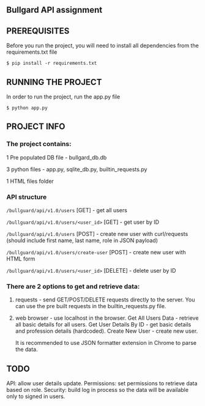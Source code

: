 Bullgard API assignment
-------------------------

## PREREQUISITES
Before you run the project, you will need to install all dependencies from the requirements.txt file

`$ pip install -r requirements.txt`

## RUNNING THE PROJECT
In order to run the project, run the app.py file

`$ python app.py`

## PROJECT INFO
### The project contains:

1 Pre populated DB file - bullgard_db.db

3 python files - app.py, sqlite_db.py, builtin_requests.py

1 HTML files folder

### API structure
`/bullguard/api/v1.0/users` [GET] - get all users

`/bullguard/api/v1.0/users/<user_id>` [GET] - get user by ID

`/bullguard/api/v1.0/users` [POST] - create new user with curl/requests (should include first name, last name, role in JSON payload)

`/bullguard/api/v1.0/users/create-user` [POST] - create new user with HTML form

`/bullguard/api/v1.0/users/<user_id>` [DELETE] - delete user by ID


### There are 2 options to get and retrieve data:
1. requests - send GET/POST/DELETE requests directly to the server.
   You can use the pre built requests in the builtin_requests.py file.
2. web browser - use localhost in the browser.
   Get All Users Data - retrieve all basic details for all users.
   Get User Details By ID - get basic details and profession details (hardcoded).
   Create New User - create new user.

   It is recommended to use JSON formatter extension in Chrome to parse the data.

## TODO
API: allow user details update.
Permissions: set permissions to retrieve data based on role.
Security: build log in process so the data will be available only to signed in users.
